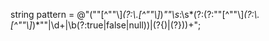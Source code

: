 string pattern = @"(""[^""\\]*(?:\\.[^""\\]*)*""\s*:\s*(?:(?:""[^""\\]*(?:\\.[^""\\]*)*""|\d+|\b(?:true|false|null))|(?<Open>{)|(?<Close-Open>}))+";
